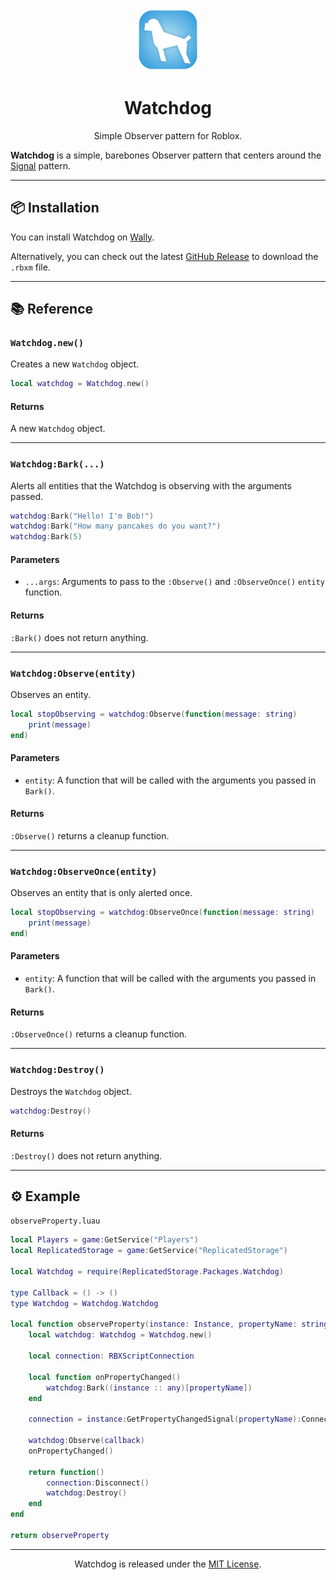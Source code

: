 <p align="center">
<p align="center">
	<img src="images/logo.svg" alt="Logo" width=20% height=20%>
</p>
<h1 align="center"> <b>Watchdog</b> </h1>
<p align = "center">Simple Observer pattern for Roblox.</p>
</p>

**Watchdog** is a simple, barebones Observer pattern that centers around the [Signal](https://sleitnick.github.io/RbxUtil/api/Signal/) pattern.

---

## 📦 Installation

You can install Watchdog on [Wally](https://wally.run/package/tracyspells/watchdog).

Alternatively, you can check out the latest [GitHub Release](https://github.com/tracyspells/watchdog/releases) to download the `.rbxm` file.

---

## 📚 Reference

### `Watchdog.new()`

Creates a new `Watchdog` object.

```lua
local watchdog = Watchdog.new()
```

#### Returns

A new `Watchdog` object.

---
### `Watchdog:Bark(...)`

Alerts all entities that the Watchdog is observing with the arguments passed.


```lua
watchdog:Bark("Hello! I'm Bob!")
watchdog:Bark("How many pancakes do you want?")
watchdog:Bark(5)
```

#### Parameters

- `...args`: Arguments to pass to the `:Observe()` and `:ObserveOnce()` `entity` function.

#### Returns

`:Bark()` does not return anything.

---

### `Watchdog:Observe(entity)`

Observes an entity.

```lua
local stopObserving = watchdog:Observe(function(message: string)
    print(message)
end)
```

#### Parameters

- `entity`: A function that will be called with the arguments you passed in `Bark()`.

#### Returns

`:Observe()` returns a cleanup function.

---

### `Watchdog:ObserveOnce(entity)`

Observes an entity that is only alerted once.

```lua
local stopObserving = watchdog:ObserveOnce(function(message: string)
    print(message)
end)
```

#### Parameters

- `entity`: A function that will be called with the arguments you passed in `Bark()`.

#### Returns

`:ObserveOnce()` returns a cleanup function.

---

### `Watchdog:Destroy()`

Destroys the `Watchdog` object.

```lua
watchdog:Destroy()
```

#### Returns

`:Destroy()`  does not return anything.

---

## ⚙️ Example

`observeProperty.luau`
```lua
local Players = game:GetService("Players")
local ReplicatedStorage = game:GetService("ReplicatedStorage")

local Watchdog = require(ReplicatedStorage.Packages.Watchdog)

type Callback = () -> ()
type Watchdog = Watchdog.Watchdog

local function observeProperty(instance: Instance, propertyName: string, callback: (value: any) -> ()): Callback
	local watchdog: Watchdog = Watchdog.new()
	
	local connection: RBXScriptConnection
	
	local function onPropertyChanged()
		watchdog:Bark((instance :: any)[propertyName])
	end
	
	connection = instance:GetPropertyChangedSignal(propertyName):Connect(onPropertyChanged)
	
	watchdog:Observe(callback)
	onPropertyChanged()
	
	return function()
		connection:Disconnect()
		watchdog:Destroy()
	end
end

return observeProperty
```

---

<p align="center">
    Watchdog is released under the <a href="LICENSE.md">MIT License</a>.
</p>